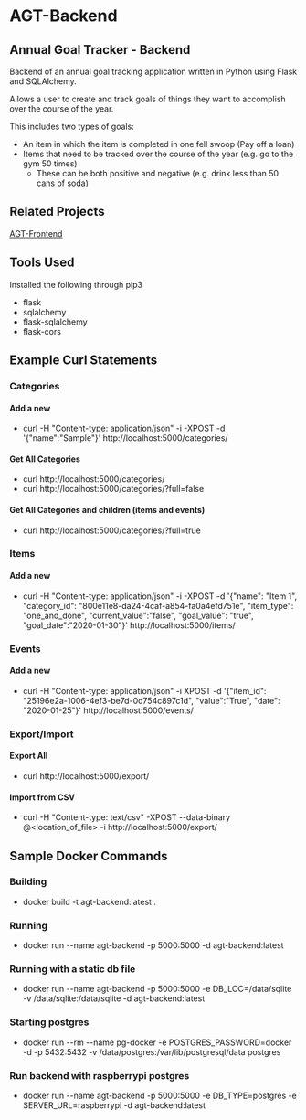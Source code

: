 # AGT-Backend

## Annual Goal Tracker - Backend
Backend of an annual goal tracking application written in Python using Flask and SQLAlchemy.  

Allows a user to create and track goals of things they want to accomplish over the course of the year.  

This includes two types of goals:
* An item in which the item is completed in one fell swoop (Pay off a loan)
* Items that need to be tracked over the course of the year (e.g. go to the gym 50 times)
    * These can be both positive and negative (e.g. drink less than 50 cans of soda)


## Related Projects
[AGT-Frontend](https://github.com/Sixtey7/AGT-Frontend)

## Tools Used
Installed the following through pip3
* flask
* sqlalchemy
* flask-sqlalchemy
* flask-cors

## Example Curl Statements

### Categories

#### Add a new
* curl -H "Content-type: application/json" -i -XPOST -d '{"name":"Sample"}' http://localhost:5000/categories/

#### Get All Categories
* curl http://localhost:5000/categories/
* curl http://localhost:5000/categories/?full=false

#### Get All Categories and children (items and events)
* curl http://localhost:5000/categories/?full=true

### Items
#### Add a new
* curl -H "Content-type: application/json" -i -XPOST -d '{"name": "Item 1", "category_id": "800e11e8-da24-4caf-a854-fa0a4efd751e", "item_type": "one_and_done", "current_value":"false", "goal_value": "true", "goal_date":"2020-01-30"}' http://localhost:5000/items/

### Events
#### Add a new
* curl -H "Content-type: application/json" -i XPOST -d '{"item_id": "25196e2a-1006-4ef3-be7d-0d754c897c1d", "value":"True", "date": "2020-01-25"}' http://localhost:5000/events/

### Export/Import
#### Export All
* curl http://localhost:5000/export/

#### Import from CSV
* curl -H "Content-type: text/csv" -XPOST --data-binary @<location_of_file> -i http://localhost:5000/export/

## Sample Docker Commands
### Building
* docker build -t agt-backend:latest .

### Running
* docker run --name agt-backend -p 5000:5000 -d agt-backend:latest

### Running with a static db file
* docker run --name agt-backend -p 5000:5000 -e DB_LOC=/data/sqlite -v /data/sqlite:/data/sqlite -d agt-backend:latest

### Starting postgres
* docker run --rm --name pg-docker -e POSTGRES_PASSWORD=docker -d -p 5432:5432 -v /data/postgres:/var/lib/postgresql/data postgres

### Run backend with raspberrypi postgres
* docker run --name agt-backend -p 5000:5000 -e DB_TYPE=postgres -e SERVER_URL=raspberrypi -d agt-backend:latest
